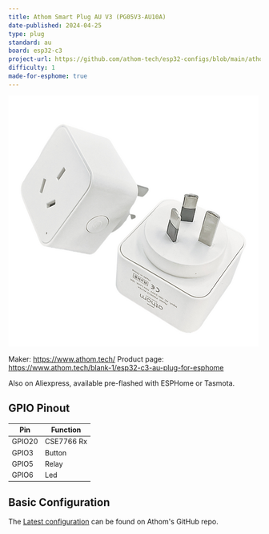 ```yaml
---
title: Athom Smart Plug AU V3 (PG05V3-AU10A)
date-published: 2024-04-25
type: plug
standard: au
board: esp32-c3
project-url: https://github.com/athom-tech/esp32-configs/blob/main/athom-smart-plug.yaml
difficulty: 1
made-for-esphome: true
---
```


![alt text](athom-plug-au-v3.webp "Athom Smart Plug AU V3 - PG05V3-AU10A")

Maker: <https://www.athom.tech/>
Product page: <https://www.athom.tech/blank-1/esp32-c3-au-plug-for-esphome>

Also on Aliexpress, available pre-flashed with ESPHome or Tasmota.

## GPIO Pinout

| Pin    | Function   |
| ------ | ---------- |
| GPIO20 | CSE7766 Rx |
| GPIO3  | Button     |
| GPIO5  | Relay      |
| GPIO6  | Led        |

## Basic Configuration

The [Latest configuration](https://github.com/athom-tech/esp32-configs/blob/main/athom-smart-plug.yaml)
can be found on Athom's GitHub repo.
